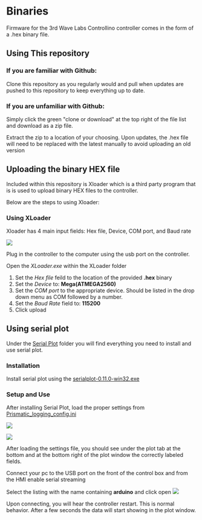# Binaries

Firmware for the 3rd Wave Labs Controllino controller comes in the form of a .hex binary file.

## Using This repository
### If you are familiar with Github:
Clone this repository as you regularly would and pull when updates are pushed to this repository to keep everything up to date.

### If you are unfamiliar with Github:
Simply click the green "clone or download" at the top right of the file list and download as a zip file.

Extract the zip to a location of your choosing. Upon updates, the .hex file will need to be replaced with the latest manually to avoid uploading an old version

## Uploading the binary HEX file

Included within this repository is Xloader which is a third party program that is is used to upload binary HEX files to the controller.

Below are the steps to using Xloader:

### Using XLoader
Xloader has 4 main input fields: Hex file, Device, COM port, and Baud rate

![](https://i.imgur.com/C8yEg6S.jpeg)

Plug in the controller to the computer using the usb port on the controller.

Open the *XLoader.exe* within the XLoader folder

1. Set the *Hex file* feild to the location of the provided **.hex** binary
2. Set the *Device* to: **Mega(ATMEGA2560)**
3. Set the *COM port* to the appropriate device. Should be listed in the drop down menu as COM followed by a number. 
4. Set the *Baud Rate* field to: **115200**
5. Click upload

## Using serial plot

Under the [Serial Plot](https://github.com/wcschroe/Prismatic_4x_Binaries/tree/master/Serial%20Plot) folder you will find everything you need to install and use serial plot.

### Installation

Install serial plot using the [serialplot-0.11.0-win32.exe](https://github.com/wcschroe/Prismatic_4x_Binaries/blob/master/Serial%20Plot/serialplot-0.11.0-win32.exe)

### Setup and Use

After installing Serial Plot, load the proper settings from [Prismatic_logging_config.ini](https://github.com/wcschroe/Prismatic_4x_Binaries/blob/master/Serial%20Plot/Prismatic_logging_config.ini)

![](https://i.imgur.com/WZUkBJS.png)

![](https://i.imgur.com/QX3nE9o.png)

After loading the settings file, you should see under the plot tab at the bottom and at the bottom right of the plot window the correctly labeled fields.

Connect your pc to the USB port on the front of the control box and from the HMI enable serial streaming

Select the listing with the name containing **arduino** and click open
![](https://i.imgur.com/wPrhj6v.png)

Upon connecting, you will hear the controller restart. This is normal behavior. After a few seconds the data will start showing in the plot window.